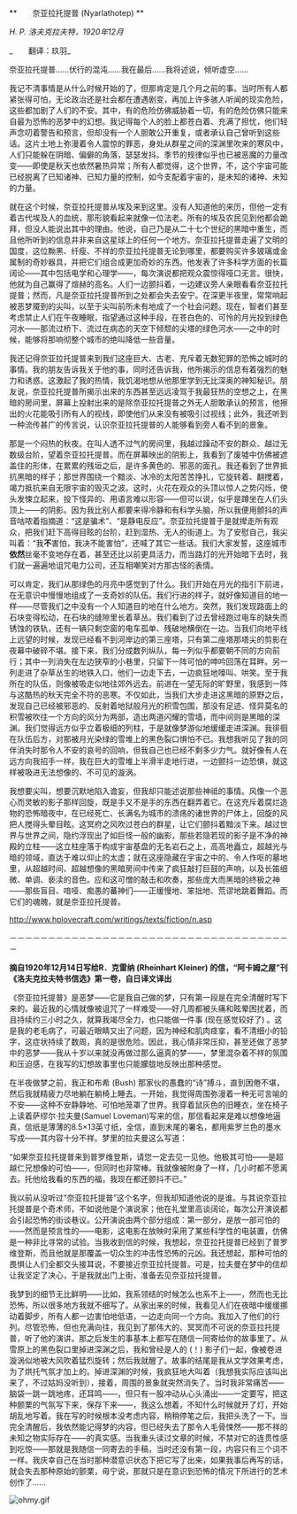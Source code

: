 **　　奈亚拉托提普 (Nyarlathotep) **

_H. P. 洛夫克拉夫特，1920年12月_

_　　翻译：玖羽_

奈亚拉托提普……伏行的混沌……我在最后……我将述说，倾听虚空……

我记不清事情是从什么时候开始的了，但那肯定是几个月之前的事。当时所有人都紧张得可怕，无论政治还是社会都在遭遇剧变，再加上许多骇人听闻的现实危险，这些都加剧了人们的不安。其中，有的危险仿佛威胁着一切，有的危险仿佛只能来自最为恐怖的恶梦中的幻想。我记得每个人的脸上都苍白着、充满了担忧，他们轻声念叨着警告和预言，但却没有一个人胆敢公开重复，或者承认自己曾听到这些话。这片土地上弥漫着令人震惊的罪恶，身处从群星之间的深渊里吹来的寒风中，人们只能躲在阴暗、偏僻的角落，瑟瑟发抖。季节的规律似乎也已被恶魔的力量改变——即使是秋天也依然暑热异常；所有人都觉得，这个世界，不，这个宇宙可能已经脱离了已知诸神、已知力量的控制，如今支配着宇宙的，是未知的诸神、未知的力量。

就在这个时候，奈亚拉托提普从埃及来到这里。没有人知道他的来历，但他一定有着古代埃及人的血统，那形貌看起来就像一位法老。所有的埃及农民见到他都会跪拜，但没人能说出其中的理由。他说，自己乃是从二十七个世纪的黑暗中重生，而且他所听到的信息并非来自这星球上的任何一个地方。奈亚拉托提普走遍了文明的国度，这位黝黑、纤瘦、不祥的奈亚拉托提普无论到哪里，都要购买许多玻璃或金属制的奇妙器具，并把它们组合成更加奇妙的东西。他发表了许多科学方面的长篇阔论——其中包括电学和心理学——，每次演说都把观众震惊得哑口无言。很快，他就为自己赢得了煊赫的高名。人们一边颤抖着，一边建议旁人亲眼看看奈亚拉托提普；然而，凡是奈亚拉托提普所到之处都会失去安宁。在深更半夜里，常常响起被恶梦魇到的尖叫，以至于尖叫前所未有地成了一个社会问题。现在，智者们甚至考虑禁止人们在午夜睡眠，指望通过这种手段，在苍白色的、可怜的月光投到绿色河水——那流过桥下、流过在病态的天空下倾颓的尖塔的绿色河水——之中的时候，能够将那响彻整个城市的绝叫降低一些音量。

我还记得奈亚拉托提普来到我们这座巨大、古老、充斥着无数犯罪的恐怖之城时的事情。我的朋友告诉我关于他的事，同时还告诉我，他所揭示的信息有着强烈的魅力和诱惑。这激起了我的热情，我饥渴地想从他那里学到无比深奥的神知秘识。朋友说，奈亚拉托提普所揭示出来的东西甚至远远凌驾于我最狂热的空想之上，在黑暗的房间里，屏幕上投射出来的是除奈亚拉托提普之外无人胆敢承认的预言，他擦出的火花能吸引所有人的视线，即使他们从来没有被吸引过视线；此外，我还听到一种流传甚广的传言说，认识奈亚拉托提普的人能够看到旁人看不到的景象。

那是一个闷热的秋夜。在叫人透不过气的房间里，我越过躁动不安的群众、越过无数级台阶，望着奈亚拉托提普。而在屏幕映出的阴影上，我看到了废墟中仿佛被遮盖住的形体，在累累的残垣之后，是许多黄色的、邪恶的面孔。我还看到了世界抵抗黑暗的样子；那世界围绕一个黯淡、冰冷的太阳苦苦挣扎，它旋转着、翻搅着，竭力抵抗来自无限宇宙的毁灭之波。这时，火花在观众的头顶以惊人之势闪烁，使头发悚立起来，投下怪异的、用语言难以形容——但可以说，似乎是蹲坐在人们头顶上——的阴影。因为我比别人都要来得冷静和有科学头脑，所以我便用颤抖的声音咕哝着指摘道：“这是骗术”、“是静电反应”。奈亚拉托提普于是就撵走所有观众，把我们赶下高得目眩的台阶，赶到湿热、无人的街道上。为了安慰自己，我尖叫着：“我**不**害怕，我决不能害怕”，还喊了其它一些话。我们大家发誓，这座城市**依然**丝毫不变地存在着，甚至还比以前更具活力，而当路灯的光开始暗下去时，我们就一遍遍地诅咒电力公司，还互相嘲笑对方那古怪的表情。

可以肯定，我们从那绿色的月亮中感觉到了什么。我们开始在月光的指引下前进，在无意识中慢慢地组成了一支奇妙的队伍。我们行进的样子，就好像知道目的地一样——尽管我们之中没有一个人知道目的地在什么地方。突然，我们发现路面上的石块变得松动，在石块的缝隙里长着草丛。我们看到了过去曾经跑过电车的缺失而锈蚀的铁轨，还有一辆只剩空窗的电车孤单、残破地横倒在一边。当我们向地平线上远望的时候，发现已经看不到河岸边的第三座塔，只有第二座塔那塔尖的剪影在夜幕中破碎不堪。接下来，我们分成数列纵队，每一列似乎都要朝不同的方向前行；其中一列消失在左边狭窄的小巷里，只留下一阵可怕的呻吟回荡在耳畔。另一列走进了杂草丛生的地铁入口，他们一边走下去，一边疯狂地嚎叫、哄笑。至于我所在的队伍，则像被吸走似地往郊外远去。前进在一望无际的旷野里，我感到一阵与这酷热的秋天完全不符的恶寒。不仅如此，当我们大步走进这黑暗的原野之后，发现自己已经被邪恶的、反射着地狱般月光的积雪包围，那没有足迹、怪异莫名的积雪被吹往一个方向的风分为两部，造出两道闪耀的雪墙，而中间则是黑暗的深渊。我们觉得远方似乎立着极细的列柱，于是就像梦游似地缓缓走进深渊。我徘徊在队伍后方，对那被月光染绿的雪堆上的黑色裂口惧怕不已。我想我听见了我的同伴消失时那令人不安的哀号的回响，但我自己也已经不剩多少力气。就好像有人在远方向我招手一样，我在巨大的雪堆上半滑半走地行进，一边颤抖一边恐惧，就这样被吸进无法想像的、不可见的漩涡。

我想要尖叫，想要沉默地陷入谵妄，但我却只能述说那些神祗的事情。风像一个恶心而灵敏的影子那样回旋，既是手又不是手的东西在翻弄着它。在这充斥着腐烂造物的恐怖暗夜中，在已经死亡、长满名为城市的溃疡的诸世界的尸体上，回旋的风把人搅得头晕目眩。这冥府之风吹过苍白的群星，让它们颤抖着黯淡下来。越过世界与世界之间，隐约浮现出了如巨怪一般的幽影，那些若隐若现的影子是不净的神殿的立柱——这立柱座落于构成宇宙基盘的无名岩石之上，高高地矗立，超越光与暗的领域，直达于难以仰止的太虚；就在这座隐藏在宇宙之中的、令人作呕的墓地里，从超越时间、超越想像的黑暗房间中传来了疯狂敲打巨鼓的声响，以及长笛细微、单调、亵渎的音色。应和这可憎的敲击和吹奏，那些庞大而黑暗的终极之神——那些盲目、喑哑、痴愚的蕃神们——正缓慢地、笨拙地、荒谬地跳着舞蹈。而它们的魂魄，就是奈亚拉托提普。

http://www.hplovecraft.com/writings/texts/fiction/n.asp

－－－－－－－－－－－－－－－－－－－－－－－－－－－－－－－－－－－－－

**摘自1920年12月14日写给R．克雷纳 (Rheinhart Kleiner) 的信，“阿卡姆之屋”刊《洛夫克拉夫特书信选》第一卷，自日译文译出**

《奈亚拉托提普》是恶梦——它是我自己做的梦，只有第一段是在完全清醒时写下来的。最近我的心情就像被诅咒了一样难受——好几周都被头痛和眩晕困扰着，而且持续约三小时之久，就算我竭尽全力，也只能做一件事 (现在感觉较好了) 。这是我的老毛病了，可最近眼睛又出了问题，因为神经和肌肉痉挛，看不清细小的铅字，这症状持续了数周，真的是很危险。因此，我心情非常压抑，甚至还做了恶梦中的恶梦——我从十岁以来就没再做过那么逼真的梦——，梦里混杂着不祥的氛围和压迫感，在我写的幻想故事里也只能朦胧地反映出那种感觉。

在半夜做梦之前，我正和布希 (Bush) 那家伙的愚蠢的“诗”搏斗，直到困倦不堪，然后我就精疲力尽地躺在躺椅上睡去。一开始，我觉得周围弥漫着一种无可言喻的不安——这种不安静静地、可怕地笼罩了世界。我穿着鼠灰色的旧睡衣，坐在椅子上读着萨缪尔·拉夫曼(Samuel Loveman)写来的信，那信看起来是难以想像地逼真，信纸是薄薄的8.5×13英寸纸，全信，直到末尾的署名，都用紫罗兰色的墨水写成——其内容十分不祥。梦里的拉夫曼这么写道：

“如果奈亚拉托提普来到普罗维登斯，请您一定去见一见他。他极其可怕——是超越仁兄想像的可怕——，但同时也非常棒。我就像被附身了一样，几小时都不愿离去。托他给我看的东西的福，我现在都还颤抖不已。”

我以前从没听过“奈亚拉托提普”这个名字，但我却知道他说的是谁。与其说奈亚拉托提普是个奇术师，不如说他是个演说家；他在礼堂里高谈阔论，每次公开演说都会引起恐怖的街谈巷议。公开演说由两个部分组成：第一部分，是放一部可怕的——然而是预言性的——电影，这电影在放映时采用了某些科学性的电装置，仿佛是一种非比寻常的试验。当我收到信的时候，我想起，奈亚拉托提普已经到了普罗维登斯，而且他就是那覆盖一切众生的冲击性恐怖的元凶。我还想起，那种可怕的畏惧让人们全都交头接耳说，不要接近奈亚拉托提普。可是，拉夫曼在梦中的信却让我坚定了决心，于是我就出门上街，准备去见奈亚拉托提普。

我梦到的细节无比鲜明——比如，我系领结的时候怎么也系不上——，然而也无比恐怖，所以很多地方我就不细写了。从家出来的时候，我看见人们在夜暗中缓缓挪动着脚步，所有人都一边害怕地低语，一边走向同一个方向。我加入了他们的行列。尽管恐怖，但也充满向往，我见到了那伟大的、冥冥而不可说的奈亚拉托提普，听了他的演讲。那之后发生的事基本上都写在随信一同寄给你的故事里了。从雪原上的黑色裂口里掉进深渊之后，我和曾经是人的 (！) 影子们一起，像被卷进漩涡似地被大风吹着猛烈旋转；然后我就醒了。故事的结尾是我从文学效果考虑，为了烘托气氛才加上的。掉进深渊的时候，我疯狂地大叫着（我想我实际应该叫出来了，不过姑妈没听到），接着，周围的景象就突然消失了。当时我非常痛苦——脑袋一跳一跳地疼，还耳鸣——，但只有一股冲动从心头涌出——一定要写，把这种颤栗的气氛写下来，保存下来——，我这么想着，不知什么时候就开了灯，开始胡乱地写着。我在写的时候根本没考虑内容，稍稍停笔之后，我把头洗了一下。当完全清醒后，我依然能记得梦的内容，但已经失去了那令人毛骨悚然——那不祥的未知之物实际存在——的真实感。当我重头读过文章的时候，不禁对它的连贯性感到吃惊——那就是我随信一同寄去的手稿，当时还没有第一段，内容只有三个词不一样。我庆幸自己在当时那种潜意识状态下把它写了出来，如果我事后再写的话，就会失去那种原始的颤栗，毋宁说，那就只是在意识到恐怖的情况下所进行的艺术创作了……

![ohmy.gif](style_emoticons/default/ohmy.gif)

